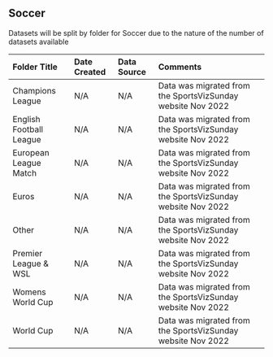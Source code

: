 ## Soccer

Datasets will be split by folder for Soccer due to the nature of the number of datasets available

|Folder Title|Date Created|Data Source|Comments|
|:----|:---------|:---------|:---------|
|Champions League|N/A|N/A|Data was migrated from the SportsVizSunday website Nov 2022|
|English Football League|N/A|N/A|Data was migrated from the SportsVizSunday website Nov 2022|
|European League Match|N/A|N/A|Data was migrated from the SportsVizSunday website Nov 2022|
|Euros|N/A|N/A|Data was migrated from the SportsVizSunday website Nov 2022|
|Other|N/A|N/A|Data was migrated from the SportsVizSunday website Nov 2022|
|Premier League & WSL|N/A|N/A|Data was migrated from the SportsVizSunday website Nov 2022|
|Womens World Cup|N/A|N/A|Data was migrated from the SportsVizSunday website Nov 2022|
|World Cup|N/A|N/A|Data was migrated from the SportsVizSunday website Nov 2022|
